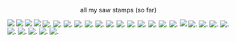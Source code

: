 <p align="center"> all my saw stamps (so far)



![](https://github.com/user-attachments/assets/9430eaa9-11a7-4d8f-87c4-a400c8319419) ![](https://github.com/user-attachments/assets/2e07b9e5-869a-4e33-8553-8c08c2b6a139) ![](https://github.com/user-attachments/assets/4145af98-4cc3-4d14-a122-635e0e63e59a) ![](https://github.com/user-attachments/assets/09c21ab0-e0e5-4dc7-b3e1-fddb7f8f851e) ![.](https://github.com/user-attachments/assets/ab9dce51-333f-4ab9-b223-d0d18367af56) ![.](https://github.com/user-attachments/assets/9461494b-7041-49b3-9904-a143c0e3a431) ![.](https://github.com/user-attachments/assets/e01fb688-b3b9-43f3-80cf-5bafecfab052) ![.](https://github.com/user-attachments/assets/ee718a5d-4b78-48e6-a301-07bc88bc1b00) ![.](https://github.com/user-attachments/assets/6f5943c4-cb78-44b7-9467-28f68d5f3915) ![.](https://github.com/user-attachments/assets/72d5fbae-2634-4518-b99f-ccf01def026e) ![.](https://github.com/user-attachments/assets/1f8609f6-fd1f-4d19-ba8b-65f6448d8176) ![.](https://github.com/user-attachments/assets/1ebcc32a-1b89-4e9b-a48c-42e66b6b968b) ![.](https://github.com/user-attachments/assets/2ce4711f-c358-4e55-9532-a43ffdc264c8) ![.](https://github.com/user-attachments/assets/ab142b9c-55bc-4f5e-af67-e9edebe884c7)  ![.](https://github.com/user-attachments/assets/77ef0c7e-98b5-4a4d-a702-a34a30204ee8) ![.](https://github.com/user-attachments/assets/c5c0163c-0362-4dcc-b1e6-8ceb20ce1147) ![.](https://github.com/user-attachments/assets/ce81ba32-dd61-497c-af2f-4723be9e8aab) ![](https://github.com/user-attachments/assets/42b5114e-8f12-463e-b21d-b2cbf9a2ca9a) ![.](https://github.com/user-attachments/assets/2c5fc73b-cf0d-4623-b65a-ad6e383b7e3c) ![.](https://github.com/user-attachments/assets/bd5dd3ec-499a-412a-b5ba-c3141456182f) ![.](https://github.com/user-attachments/assets/230fbea9-ac5a-42ef-8592-a8172d3e1816) ![.](https://github.com/user-attachments/assets/bbc22723-491f-4a8f-9d30-8808fdcf8550) ![.](https://github.com/user-attachments/assets/f16c5467-3ea9-448b-a9ee-c64531718710)
  ![.](https://github.com/user-attachments/assets/0a28b37a-79ad-4c65-8685-de9a8b1f7116)  ![.](https://github.com/user-attachments/assets/3d7cfbd8-2e00-4f8c-a128-3d80cadacec4)  ![.](https://github.com/user-attachments/assets/4033f616-6647-4676-9dc2-556c42ee4342) ![.](https://github.com/user-attachments/assets/bf7f52ce-5fe3-4257-810a-39b4c8cf24eb)




 


<!--
**CHAINSHlPPING/CHAINSHlPPING** is a ✨ _special_ ✨ repository because its `README.md` (this file) appears on your GitHub profile.

Here are some ideas to get you started:

- 🔭 I’m currently working on ...
- 🌱 I’m currently learning ...
- 👯 I’m looking to collaborate on ...
- 🤔 I’m looking for help with ...
- 💬 Ask me about ...
- 📫 How to reach me: ...
- 😄 Pronouns: ...
- ⚡ Fun fact: ...
-->
